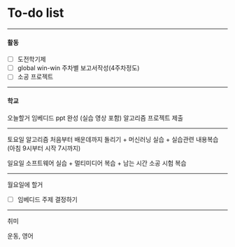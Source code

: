 # To-do list

----------------
#### 활동

- [ ] 도전학기제
- [ ] global win-win 주차별 보고서작성(4주차정도)
- [ ] 소공 프로젝트

-------------
#### 학교

오늘할거
임베디드 ppt 완성 (실습 영상 포함)
알고리즘 프로젝트 제출


-------------------
토요일
알고리즘 처음부터 배운데까지 돌리기 + 머신러닝 실습 + 실습관련 내용복습 (아침 9시부터 시작 7시까지)

일요일
소프트웨어 실습 + 멀티미디어 복습 + 남는 시간 소공 시험 복습

---------------
월요일에  할거

- [ ] 임베디드 주제 결정하기

-------------
취미

운동, 영어